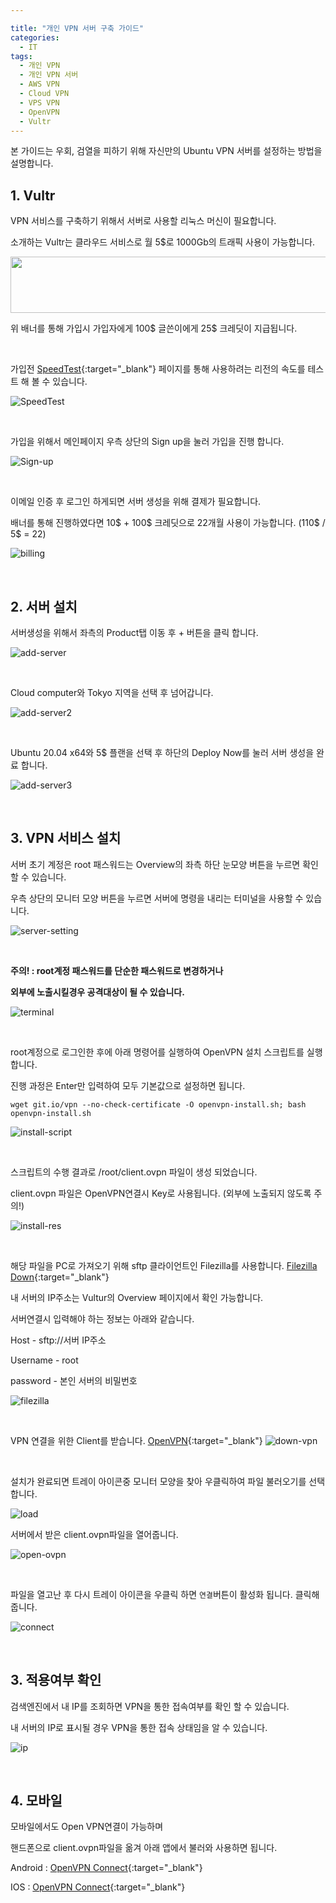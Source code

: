 ```yaml
---

title: "개인 VPN 서버 구축 가이드"
categories:
  - IT
tags:
  - 개인 VPN
  - 개인 VPN 서버
  - AWS VPN
  - Cloud VPN
  - VPS VPN
  - OpenVPN
  - Vultr
---
```


 본 가이드는 우회, 검열을 피하기 위해 자신만의 Ubuntu VPN 서버를 설정하는 방법을 설명합니다.



## 1. Vultr

 VPN 서비스를 구축하기 위해서 서버로 사용할 리눅스 머신이 필요합니다.

소개하는 Vultr는 클라우드 서비스로 월 5$로 1000Gb의 트래픽 사용이 가능합니다.



<a href="https://www.vultr.com/?ref=8737078-6G"><img src="https://www.vultr.com/media/banners/banner_728x90.png" width="728" height="90"></a>

위 배너를 통해 가입시 가입자에게 100$ 글쓴이에게 25$ 크레딧이 지급됩니다.

<br/>

가입전 [SpeedTest](https://www.vultr.com/resources/faq/#downloadspeedtests){:target="_blank"} 페이지를 통해 사용하려는 리전의 속도를 테스트 해 볼 수 있습니다.

![SpeedTest](/assets/images/personal-vpn-server/SpeedTest.png)

<br/>

가입을 위해서 메인페이지 우측 상단의 Sign up을 눌러 가입을 진행 합니다.

![Sign-up](/assets/images/personal-vpn-server/Sign-up.png)

<br/>

이메일 인증 후 로그인 하게되면 서버 생성을 위해 결제가 필요합니다.

배너를 통해 진행하였다면 10$ + 100$ 크레딧으로 22개월 사용이 가능합니다. (110$ / 5$ = 22)

![billing](/assets/images/personal-vpn-server/billing.png)

<br/>

## 2. 서버 설치

서버생성을 위해서 좌측의 Product탭 이동 후 + 버튼을 클릭 합니다.

![add-server](/assets/images/personal-vpn-server/add-server.png)

<br/>

Cloud computer와 Tokyo 지역을 선택 후 넘어갑니다.

![add-server2](/assets/images/personal-vpn-server/add-server2.png)

<br/>

Ubuntu 20.04 x64와 5$ 플랜을 선택 후 하단의 Deploy Now를 눌러 서버 생성을 완료 합니다.

![add-server3](/assets/images/personal-vpn-server/add-server3.png)

<br/>

## 3. VPN 서비스 설치

 서버 초기 계정은 root 패스워드는 Overview의 좌측 하단 눈모양 버튼을 누르면 확인 할 수 있습니다.

우측 상단의 모니터 모양 버튼을 누르면 서버에 명령을 내리는 터미널을 사용할 수 있습니다.

![server-setting](/assets/images/personal-vpn-server/server-setting.png)

<br/>

**주의! : root계정 패스워드를 단순한 패스워드로 변경하거나**

**외부에 노출시킬경우 공격대상이 될 수 있습니다.**

![terminal](/assets/images/personal-vpn-server/terminal.png)

<br/>

root계정으로 로그인한 후에 아래 명령어를 실행하여 OpenVPN 설치 스크립트를 실행합니다.

진행 과정은 Enter만 입력하여 모두 기본값으로 설정하면 됩니다.

`wget git.io/vpn --no-check-certificate -O openvpn-install.sh; bash openvpn-install.sh`

![install-script](/assets/images/personal-vpn-server/install-script.png)

<br/>

스크립트의 수행 결과로 /root/client.ovpn 파일이 생성 되었습니다.

client.ovpn 파일은 OpenVPN연결시 Key로 사용됩니다. (외부에 노출되지 않도록 주의!)

![install-res](/assets/images/personal-vpn-server/install-res.png)

<br/>

해당 파일을 PC로 가져오기 위해 sftp 클라이언트인 Filezilla를 사용합니다. [Filezilla Down](https://filezilla-project.org/download.php?type=client){:target="_blank"}

내 서버의 IP주소는 Vultur의 Overview 페이지에서 확인 가능합니다.

서버연결시 입력해야 하는 정보는 아래와 같습니다.



Host - sftp://서버 IP주소

Username - root

password - 본인 서버의 비밀번호



![filezilla](/assets/images/personal-vpn-server/filezilla.png)

<br/>

VPN 연결을 위한 Client를 받습니다. [OpenVPN](https://openvpn.net/community-downloads-2/){:target="_blank"}
![down-vpn](/assets/images/personal-vpn-server/down-vpn.png)

<br/>

설치가 완료되면 트레이 아이콘중 모니터 모양을 찾아 우클릭하여 파일 불러오기를 선택 합니다.

![load](/assets/images/personal-vpn-server/load.jpg)

서버에서 받은 client.ovpn파일을 열어줍니다.

![open-ovpn](/assets/images/personal-vpn-server/open-ovpn.png)

<br/>

파일을 열고난 후 다시 트레이 아이콘을 우클릭 하면 `연결`버튼이 활성화 됩니다. 클릭해 줍니다.

![connect](/assets/images/personal-vpn-server/connect.jpg)

<br/>

## 3. 적용여부 확인

검색엔진에서 내 IP를 조회하면 VPN을 통한 접속여부를 확인 할 수 있습니다.

내 서버의 IP로 표시될 경우 VPN을 통한 접속 상태임을 알 수 있습니다.

![ip](/assets/images/personal-vpn-server/ip.png)

<br/>

## 4. 모바일

모바일에서도 Open VPN연결이 가능하며

핸드폰으로 client.ovpn파일을 옮겨 아래 앱에서 불러와 사용하면 됩니다.

Android : [OpenVPN Connect](https://play.google.com/store/apps/details?id=net.openvpn.openvpn&hl=ko&gl=US){:target="_blank"}

IOS : [OpenVPN Connect](https://apps.apple.com/us/app/openvpn-connect/id590379981){:target="_blank"}